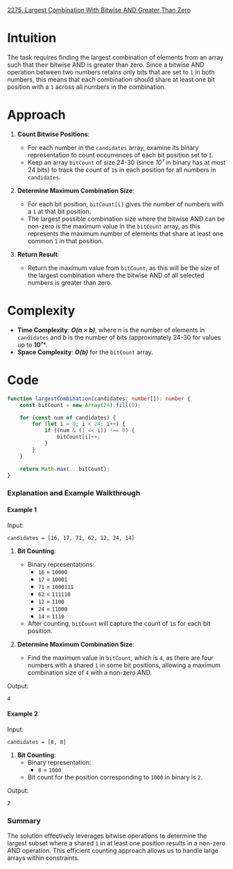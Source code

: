 [2275. Largest Combination With Bitwise AND Greater Than Zero](https://leetcode.com/problems/largest-combination-with-bitwise-and-greater-than-zero/)

# Intuition

The task requires finding the largest combination of elements from an array such that their bitwise AND is greater than zero. Since a bitwise AND operation between two numbers retains only bits that are set to `1` in both numbers, this means that each combination should share at least one bit position with a `1` across all numbers in the combination.

# Approach

1. **Count Bitwise Positions**:
   - For each number in the `candidates` array, examine its binary representation to count occurrences of each bit position set to `1`.
   - Keep an array `bitCount` of size 24-30 (since *10⁷* in binary has at most 24 bits) to track the count of `1`s in each position for all numbers in `candidates`.

2. **Determine Maximum Combination Size**:
   - For each bit position, `bitCount[i]` gives the number of numbers with a `1` at that bit position.
   - The largest possible combination size where the bitwise AND can be non-zero is the maximum value in the `bitCount` array, as this represents the maximum number of elements that share at least one common `1` in that position.

3. **Return Result**:
   - Return the maximum value from `bitCount`, as this will be the size of the largest combination where the bitwise AND of all selected numbers is greater than zero.

# Complexity

- **Time Complexity**: ***O(n × b)***, where *n* is the number of elements in `candidates` and *b* is the number of bits (approximately 24-30 for values up to **10⁷***.
- **Space Complexity**: ***O(b)*** for the `bitCount` array.

# Code 

```typescript
function largestCombination(candidates: number[]): number {
    const bitCount = new Array(24).fill(0);

    for (const num of candidates) {
        for (let i = 0; i < 24; i++) {
            if ((num & (1 << i)) !== 0) {
                bitCount[i]++;
            }
        }
    }

    return Math.max(...bitCount);
}
```

### Explanation and Example Walkthrough

#### Example 1

Input:
```plaintext
candidates = [16, 17, 71, 62, 12, 24, 14]
```

1. **Bit Counting**:
   - Binary representations:
     - `16` = `10000`
     - `17` = `10001`
     - `71` = `1000111`
     - `62` = `111110`
     - `12` = `1100`
     - `24` = `11000`
     - `14` = `1110`
   - After counting, `bitCount` will capture the count of `1`s for each bit position.

2. **Determine Maximum Combination Size**:
   - Find the maximum value in `bitCount`, which is `4`, as there are four numbers with a shared `1` in some bit positions, allowing a maximum combination size of `4` with a non-zero AND.

Output:
```plaintext
4
```

#### Example 2

Input:
```plaintext
candidates = [8, 8]
```

1. **Bit Counting**:
   - Binary representation:
     - `8` = `1000`
   - Bit count for the position corresponding to `1000` in binary is `2`.

Output:
```plaintext
2
```

### Summary

The solution effectively leverages bitwise operations to determine the largest subset where a shared `1` in at least one position results in a non-zero AND operation. This efficient counting approach allows us to handle large arrays within constraints.